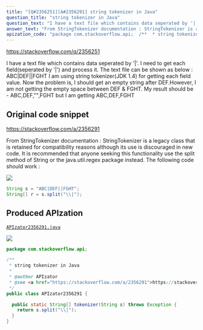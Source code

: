 ```yaml
---
title: "[Q#2356251][A#2356291] string tokenizer in Java"
question_title: "string tokenizer in Java"
question_text: "I have a text file which contains data seperated by '|'. I need to get each field(seperated by '|') and process it. The text file can be shown as below : ABC|DEF||FGHT I am using string tokenizer(JDK 1.4) for getting each field value. Now the problem is, I should get an empty string after DEF.However, I am not getting the empty space between DEF & FGHT. My result should be - ABC,DEF,\"\",FGHT but I am getting ABC,DEF,FGHT"
answer_text: "From StringTokenizer documentation : StringTokenizer is a legacy class that   is retained for compatibility reasons   although its use is discouraged in new   code. It is recommended that anyone   seeking this functionality use the   split  method of String or the   java.util.regex package instead. The following code should work :"
apization_code: "package com.stackoverflow.api;  /**  * string tokenizer in Java  *  * @author APIzator  * @see <a href=\"https://stackoverflow.com/a/2356291\">https://stackoverflow.com/a/2356291</a>  */ public class APIzator2356291 {    public static String[] tokenizer(String s) throws Exception {     return s.split(\"\\\\|\");   } }"
---
```


https://stackoverflow.com/q/2356251

I have a text file which contains data seperated by &#x27;|&#x27;. I need to get each field(seperated by &#x27;|&#x27;) and process it. The text file can be shown as below :
ABC|DEF||FGHT
I am using string tokenizer(JDK 1.4) for getting each field value. Now the problem is, I should get an empty string after DEF.However, I am not getting the empty space between DEF &amp; FGHT.
My result should be - ABC,DEF,&quot;&quot;,FGHT but I am getting ABC,DEF,FGHT



## Original code snippet

https://stackoverflow.com/a/2356291

From StringTokenizer documentation :
StringTokenizer is a legacy class that
  is retained for compatibility reasons
  although its use is discouraged in new
  code. It is recommended that anyone
  seeking this functionality use the
  split  method of String or the
  java.util.regex package instead.
The following code should work :

<div class="code-logo"><img src="/stackoverflow.png" /></div>

```java
String s = "ABC|DEF||FGHT";
String[] r = s.split("\\|");
```

## Produced APIzation

[`APIzator2356291.java`](https://github.com/pasqualesalza/apization/raw/main/data/search/APIzator2356291.java)

<div class="code-logo"><img src="/apizator.png" /></div>

```java
package com.stackoverflow.api;

/**
 * string tokenizer in Java
 *
 * @author APIzator
 * @see <a href="https://stackoverflow.com/a/2356291">https://stackoverflow.com/a/2356291</a>
 */
public class APIzator2356291 {

  public static String[] tokenizer(String s) throws Exception {
    return s.split("\\|");
  }
}

```